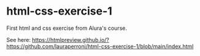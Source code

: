 # html-css-exercise-1
 First html and css exercise from Alura's course.

See here:
 https://htmlpreview.github.io/?https://github.com/lauraperroni/html-css-exercise-1/blob/main/index.html
